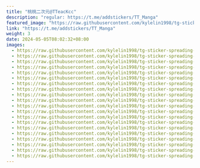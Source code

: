 ```yaml
---
title: "桃桃二次元@TTeacKcc"
description: "regular: https://t.me/addstickers/TT_Manga"
featured_image: "https://raw.githubusercontent.com/kylelin1998/tg-sticker-spreading-worldwide-images/main/img/e29bae0b-ae9f-443e-b3a5-8048c036c4ca.jpg"
link: "https://t.me/addstickers/TT_Manga"
weight: 3
date: 2024-05-05T08:02:32+08:00
images:
  - https://raw.githubusercontent.com/kylelin1998/tg-sticker-spreading-worldwide-images/main/img/e29bae0b-ae9f-443e-b3a5-8048c036c4ca.jpg
  - https://raw.githubusercontent.com/kylelin1998/tg-sticker-spreading-worldwide-images/main/img/9962ef70-c50c-4275-af8d-a724b8d00f5a.jpg
  - https://raw.githubusercontent.com/kylelin1998/tg-sticker-spreading-worldwide-images/main/img/68f9e24b-4588-4c0d-9c18-acb2dce5bd60.jpg
  - https://raw.githubusercontent.com/kylelin1998/tg-sticker-spreading-worldwide-images/main/img/5ab9a66a-2dc1-4060-99c8-65a5e8740890.jpg
  - https://raw.githubusercontent.com/kylelin1998/tg-sticker-spreading-worldwide-images/main/img/7daae40f-f895-40f5-9314-cbb57a2869f6.jpg
  - https://raw.githubusercontent.com/kylelin1998/tg-sticker-spreading-worldwide-images/main/img/508def50-b164-4093-8495-f51c0faecbf2.jpg
  - https://raw.githubusercontent.com/kylelin1998/tg-sticker-spreading-worldwide-images/main/img/c9a837dc-e92c-4a28-b93f-d557d59c710e.jpg
  - https://raw.githubusercontent.com/kylelin1998/tg-sticker-spreading-worldwide-images/main/img/39474b3f-da27-4f14-a7c1-80a8f1329125.jpg
  - https://raw.githubusercontent.com/kylelin1998/tg-sticker-spreading-worldwide-images/main/img/6c5abb10-9e39-43ea-81da-0dddefb2353b.jpg
  - https://raw.githubusercontent.com/kylelin1998/tg-sticker-spreading-worldwide-images/main/img/492752d3-1d28-4552-b11e-2da3db5ab419.jpg
  - https://raw.githubusercontent.com/kylelin1998/tg-sticker-spreading-worldwide-images/main/img/16d3e3a2-9c29-4b64-9624-6e4a982157fc.jpg
  - https://raw.githubusercontent.com/kylelin1998/tg-sticker-spreading-worldwide-images/main/img/ecf1e4c1-a523-44c9-b714-9f5b0cce73c2.jpg
  - https://raw.githubusercontent.com/kylelin1998/tg-sticker-spreading-worldwide-images/main/img/f19c0af9-327e-4b20-b146-cb3c39c6843c.jpg
  - https://raw.githubusercontent.com/kylelin1998/tg-sticker-spreading-worldwide-images/main/img/e18728fe-b4b3-49ab-906e-efe0765b7388.jpg
  - https://raw.githubusercontent.com/kylelin1998/tg-sticker-spreading-worldwide-images/main/img/c1230914-94a2-4ee5-b885-08259d49cbb7.jpg
  - https://raw.githubusercontent.com/kylelin1998/tg-sticker-spreading-worldwide-images/main/img/5c27a228-5e6c-4dad-ac52-12e012feb809.jpg
  - https://raw.githubusercontent.com/kylelin1998/tg-sticker-spreading-worldwide-images/main/img/154a4fc7-29d9-4180-a137-b59c1d0a4f2c.jpg
  - https://raw.githubusercontent.com/kylelin1998/tg-sticker-spreading-worldwide-images/main/img/750b9d5a-c1ca-456e-b03f-d05724b713b8.jpg
  - https://raw.githubusercontent.com/kylelin1998/tg-sticker-spreading-worldwide-images/main/img/f698bb82-2c3f-4dec-9b49-a00be26ccc6a.jpg
  - https://raw.githubusercontent.com/kylelin1998/tg-sticker-spreading-worldwide-images/main/img/f8545676-02da-4fed-8da1-33132431fda7.jpg
---
```

